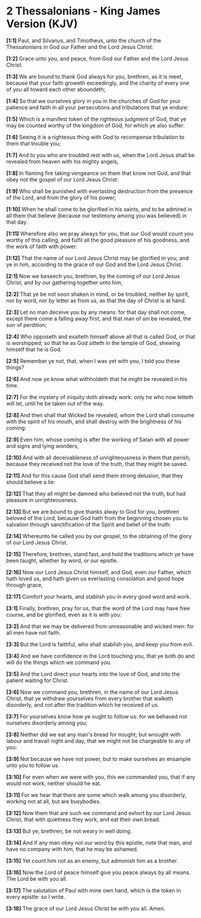 # 2 Thessalonians - King James Version (KJV)

**[1:1]** Paul, and Silvanus, and Timotheus, unto the church of the Thessalonians in God our Father and the Lord Jesus Christ:

**[1:2]** Grace unto you, and peace, from God our Father and the Lord Jesus Christ.

**[1:3]** We are bound to thank God always for you, brethren, as it is meet, because that your faith groweth exceedingly, and the charity of every one of you all toward each other aboundeth;

**[1:4]** So that we ourselves glory in you in the churches of God for your patience and faith in all your persecutions and tribulations that ye endure:

**[1:5]** Which is a manifest token of the righteous judgment of God, that ye may be counted worthy of the kingdom of God, for which ye also suffer:

**[1:6]** Seeing it is a righteous thing with God to recompense tribulation to them that trouble you;

**[1:7]** And to you who are troubled rest with us, when the Lord Jesus shall be revealed from heaven with his mighty angels,

**[1:8]** In flaming fire taking vengeance on them that know not God, and that obey not the gospel of our Lord Jesus Christ:

**[1:9]** Who shall be punished with everlasting destruction from the presence of the Lord, and from the glory of his power;

**[1:10]** When he shall come to be glorified in his saints, and to be admired in all them that believe (because our testimony among you was believed) in that day.

**[1:11]** Wherefore also we pray always for you, that our God would count you worthy of this calling, and fulfil all the good pleasure of his goodness, and the work of faith with power:

**[1:12]** That the name of our Lord Jesus Christ may be glorified in you, and ye in him, according to the grace of our God and the Lord Jesus Christ.

**[2:1]** Now we beseech you, brethren, by the coming of our Lord Jesus Christ, and by our gathering together unto him,

**[2:2]** That ye be not soon shaken in mind, or be troubled, neither by spirit, nor by word, nor by letter as from us, as that the day of Christ is at hand.

**[2:3]** Let no man deceive you by any means: for that day shall not come, except there come a falling away first, and that man of sin be revealed, the son of perdition;

**[2:4]** Who opposeth and exalteth himself above all that is called God, or that is worshipped; so that he as God sitteth in the temple of God, shewing himself that he is God.

**[2:5]** Remember ye not, that, when I was yet with you, I told you these things?

**[2:6]** And now ye know what withholdeth that he might be revealed in his time.

**[2:7]** For the mystery of iniquity doth already work: only he who now letteth will let, until he be taken out of the way.

**[2:8]** And then shall that Wicked be revealed, whom the Lord shall consume with the spirit of his mouth, and shall destroy with the brightness of his coming:

**[2:9]** Even him, whose coming is after the working of Satan with all power and signs and lying wonders,

**[2:10]** And with all deceivableness of unrighteousness in them that perish; because they received not the love of the truth, that they might be saved.

**[2:11]** And for this cause God shall send them strong delusion, that they should believe a lie:

**[2:12]** That they all might be damned who believed not the truth, but had pleasure in unrighteousness.

**[2:13]** But we are bound to give thanks alway to God for you, brethren beloved of the Lord, because God hath from the beginning chosen you to salvation through sanctification of the Spirit and belief of the truth:

**[2:14]** Whereunto he called you by our gospel, to the obtaining of the glory of our Lord Jesus Christ.

**[2:15]** Therefore, brethren, stand fast, and hold the traditions which ye have been taught, whether by word, or our epistle.

**[2:16]** Now our Lord Jesus Christ himself, and God, even our Father, which hath loved us, and hath given us everlasting consolation and good hope through grace,

**[2:17]** Comfort your hearts, and stablish you in every good word and work.

**[3:1]** Finally, brethren, pray for us, that the word of the Lord may have free course, and be glorified, even as it is with you:

**[3:2]** And that we may be delivered from unreasonable and wicked men: for all men have not faith.

**[3:3]** But the Lord is faithful, who shall stablish you, and keep you from evil.

**[3:4]** And we have confidence in the Lord touching you, that ye both do and will do the things which we command you.

**[3:5]** And the Lord direct your hearts into the love of God, and into the patient waiting for Christ.

**[3:6]** Now we command you, brethren, in the name of our Lord Jesus Christ, that ye withdraw yourselves from every brother that walketh disorderly, and not after the tradition which he received of us.

**[3:7]** For yourselves know how ye ought to follow us: for we behaved not ourselves disorderly among you;

**[3:8]** Neither did we eat any man's bread for nought; but wrought with labour and travail night and day, that we might not be chargeable to any of you:

**[3:9]** Not because we have not power, but to make ourselves an ensample unto you to follow us.

**[3:10]** For even when we were with you, this we commanded you, that if any would not work, neither should he eat.

**[3:11]** For we hear that there are some which walk among you disorderly, working not at all, but are busybodies.

**[3:12]** Now them that are such we command and exhort by our Lord Jesus Christ, that with quietness they work, and eat their own bread.

**[3:13]** But ye, brethren, be not weary in well doing.

**[3:14]** And if any man obey not our word by this epistle, note that man, and have no company with him, that he may be ashamed.

**[3:15]** Yet count him not as an enemy, but admonish him as a brother.

**[3:16]** Now the Lord of peace himself give you peace always by all means. The Lord be with you all.

**[3:17]** The salutation of Paul with mine own hand, which is the token in every epistle: so I write.

**[3:18]** The grace of our Lord Jesus Christ be with you all. Amen.
